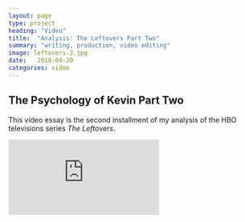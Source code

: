 ```yaml
---
layout: page
type: project
heading: "Video"
title:  "Analysis: The Leftovers Part Two"
summary: "writing, production, video editing"
image: leftovers-2.jpg
date:   2018-04-20
categories: video
---
```


<div class="c-page">
  <div class="o-layout o-layout--center">
    <div class="o-layout__item u-2/3@desktop o-spacer__bottom">
      <h2>The Psychology of Kevin Part Two</h2>
      <p>This video essay is the second installment of my analysis of the HBO televisions series <em>The Leftovers</em>.</p>
    </div>
    <div class="o-layout__item">
      <div class="o-media__video">
        <iframe src="https://www.youtube.com/embed/2hlc9GLnN8Q" frameborder="0" allow="autoplay; encrypted-media" allowfullscreen></iframe>
      </div>
    </div>
  </div>
</div>
